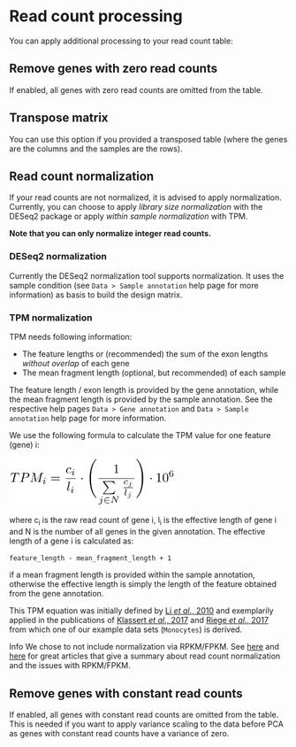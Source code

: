 # Read count processing

You can apply additional processing to your read count table:

## Remove genes with zero read counts

If enabled, all genes with zero read counts are omitted from the table.

## Transpose matrix

You can use this option if you provided a transposed table (where the genes are the columns
  and the samples are the rows).

## Read count normalization

If your read counts are not normalized, it is advised to apply normalization.
Currently, you can choose to apply *library size normalization* with the
DESeq2 package or apply *within sample normalization* with TPM.

**Note that you can only normalize integer read counts.**

### DESeq2 normalization

Currently the DESeq2 normalization tool supports normalization. It uses the sample condition (see `Data > Sample annotation` help page for more information) as basis to build the design matrix.

### TPM normalization

TPM needs following information:

* The feature lengths or (recommended) the sum of the exon lengths *without overlap* of each gene
* The mean fragment length (optional, but recommended) of each sample

The feature length / exon length is provided by the gene annotation, while the
mean fragment length is provided by the sample annotation. See the respective help pages `Data > Gene annotation` and
`Data > Sample annotation` help page for more information.

We use the following formula to calculate the TPM value for one feature (gene) i: 

<img src="tpm.png" alt="Srry, the formula can not be shown in your browser, please check the paper!" width="300px">

where c<sub>i</sub> is the raw read count of gene i, l<sub>i</sub> is the effective length of
gene i and N is the number of all genes in the given annotation. The effective length of a gene i is calculated as: 

````
feature_length - mean_fragment_length + 1
````

if a mean fragment length is provided within the sample annotation, otherwise the effective length is simply the length of the feature obtained from 
the gene annotation.

This TPM equation was initially defined by <a href="https://www.ncbi.nlm.nih.gov/pubmed/20022975">Li _et al_., 2010</a> and 
exemplarily applied in the publications of <a href="https://www.ncbi.nlm.nih.gov/pmc/articles/PMC5240108/pdf/srep40599.pdf">Klassert _et al_., 2017</a> 
and <a href="https://www.ncbi.nlm.nih.gov/pmc/articles/PMC5240112/pdf/srep40598.pdf">Riege _et al_., 2017</a> 
from which one of our example data sets (``Monocytes``) is derived.

<div class="well help-box">
<label>Info</label>  We chose to not include normalization via RPKM/FPKM. See <a href="http://www.rna-seqblog.com/rpkm-fpkm-and-tpm-clearly-explained/" target="\_blank">here</a> and <a href="http://blog.nextgenetics.net/?e=51" target="\_blank">here</a> for great articles that give a summary about read count normalization and the issues with RPKM/FPKM.
</div>

## Remove genes with constant read counts

If enabled, all genes with constant read counts are omitted from the table.
This is needed if you want to apply variance scaling to the data before PCA as
genes with constant read counts have a variance of zero.
